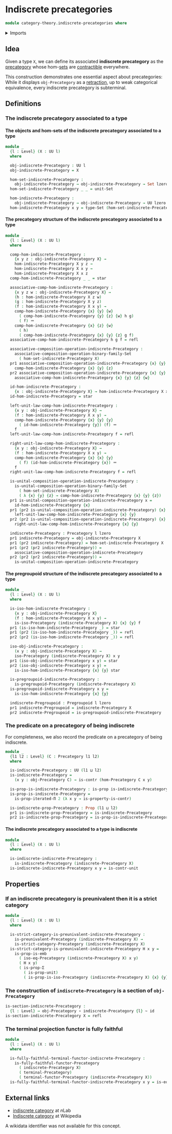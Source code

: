 # Indiscrete precategories

```agda
module category-theory.indiscrete-precategories where
```

<details><summary>Imports</summary>

```agda
open import category-theory.composition-operations-on-binary-families-of-sets
open import category-theory.fully-faithful-functors-precategories
open import category-theory.isomorphisms-in-precategories
open import category-theory.precategories
open import category-theory.pregroupoids
open import category-theory.preunivalent-categories
open import category-theory.strict-categories
open import category-theory.terminal-category

open import foundation.action-on-identifications-functions
open import foundation.contractible-types
open import foundation.dependent-pair-types
open import foundation.embeddings
open import foundation.equivalences
open import foundation.function-types
open import foundation.fundamental-theorem-of-identity-types
open import foundation.homotopies
open import foundation.identity-types
open import foundation.iterated-dependent-product-types
open import foundation.propositions
open import foundation.sets
open import foundation.subtype-identity-principle
open import foundation.unit-type
open import foundation.universe-levels
```

</details>

## Idea

Given a type `X`, we can define its associated **indiscrete precategory** as the
[precategory](category-theory.precategories.md) whose
hom-[sets](foundation-core.sets.md) are
[contractible](foundation-core.contractible-types.md) everywhere.

This construction demonstrates one essential aspect about precategories: While
it displays `obj-Precategory` as a [retraction](foundation-core.retractions.md),
up to weak categorical equivalence, every indiscrete precategory is subterminal.

## Definitions

### The indiscrete precategory associated to a type

#### The objects and hom-sets of the indiscrete precategory associated to a type

```agda
module _
  {l : Level} (X : UU l)
  where

  obj-indiscrete-Precategory : UU l
  obj-indiscrete-Precategory = X

  hom-set-indiscrete-Precategory :
    obj-indiscrete-Precategory → obj-indiscrete-Precategory → Set lzero
  hom-set-indiscrete-Precategory _ _ = unit-Set

  hom-indiscrete-Precategory :
    obj-indiscrete-Precategory → obj-indiscrete-Precategory → UU lzero
  hom-indiscrete-Precategory x y = type-Set (hom-set-indiscrete-Precategory x y)
```

#### The precategory structure of the indiscrete precategory associated to a type

```agda
module _
  {l : Level} (X : UU l)
  where

  comp-hom-indiscrete-Precategory :
    {x y z : obj-indiscrete-Precategory X} →
    hom-indiscrete-Precategory X y z →
    hom-indiscrete-Precategory X x y →
    hom-indiscrete-Precategory X x z
  comp-hom-indiscrete-Precategory _ _ = star

  associative-comp-hom-indiscrete-Precategory :
    {x y z w : obj-indiscrete-Precategory X} →
    (h : hom-indiscrete-Precategory X z w)
    (g : hom-indiscrete-Precategory X y z)
    (f : hom-indiscrete-Precategory X x y) →
    comp-hom-indiscrete-Precategory {x} {y} {w}
      ( comp-hom-indiscrete-Precategory {y} {z} {w} h g)
      ( f) ＝
    comp-hom-indiscrete-Precategory {x} {z} {w}
      ( h)
      ( comp-hom-indiscrete-Precategory {x} {y} {z} g f)
  associative-comp-hom-indiscrete-Precategory h g f = refl

  associative-composition-operation-indiscrete-Precategory :
    associative-composition-operation-binary-family-Set
      ( hom-set-indiscrete-Precategory X)
  pr1 associative-composition-operation-indiscrete-Precategory {x} {y} {z} =
    comp-hom-indiscrete-Precategory {x} {y} {z}
  pr2 associative-composition-operation-indiscrete-Precategory {x} {y} {z} {w} =
    associative-comp-hom-indiscrete-Precategory {x} {y} {z} {w}

  id-hom-indiscrete-Precategory :
    {x : obj-indiscrete-Precategory X} → hom-indiscrete-Precategory X x x
  id-hom-indiscrete-Precategory = star

  left-unit-law-comp-hom-indiscrete-Precategory :
    {x y : obj-indiscrete-Precategory X} →
    (f : hom-indiscrete-Precategory X x y) →
    comp-hom-indiscrete-Precategory {x} {y} {y}
      ( id-hom-indiscrete-Precategory {y}) (f) ＝
    f
  left-unit-law-comp-hom-indiscrete-Precategory f = refl

  right-unit-law-comp-hom-indiscrete-Precategory :
    {x y : obj-indiscrete-Precategory X} →
    (f : hom-indiscrete-Precategory X x y) →
    comp-hom-indiscrete-Precategory {x} {x} {y}
      ( f) (id-hom-indiscrete-Precategory {x}) ＝
    f
  right-unit-law-comp-hom-indiscrete-Precategory f = refl

  is-unital-composition-operation-indiscrete-Precategory :
    is-unital-composition-operation-binary-family-Set
      ( hom-set-indiscrete-Precategory X)
      ( λ {x} {y} {z} → comp-hom-indiscrete-Precategory {x} {y} {z})
  pr1 is-unital-composition-operation-indiscrete-Precategory x =
    id-hom-indiscrete-Precategory {x}
  pr1 (pr2 is-unital-composition-operation-indiscrete-Precategory) {x} {y} =
    left-unit-law-comp-hom-indiscrete-Precategory {x} {y}
  pr2 (pr2 is-unital-composition-operation-indiscrete-Precategory) {x} {y} =
    right-unit-law-comp-hom-indiscrete-Precategory {x} {y}

  indiscrete-Precategory : Precategory l lzero
  pr1 indiscrete-Precategory = obj-indiscrete-Precategory X
  pr1 (pr2 indiscrete-Precategory) = hom-set-indiscrete-Precategory X
  pr1 (pr2 (pr2 indiscrete-Precategory)) =
    associative-composition-operation-indiscrete-Precategory
  pr2 (pr2 (pr2 indiscrete-Precategory)) =
    is-unital-composition-operation-indiscrete-Precategory
```

#### The pregroupoid structure of the indiscrete precategory associated to a type

```agda
module _
  {l : Level} (X : UU l)
  where

  is-iso-hom-indiscrete-Precategory :
    {x y : obj-indiscrete-Precategory X}
    (f : hom-indiscrete-Precategory X x y) →
    is-iso-Precategory (indiscrete-Precategory X) {x} {y} f
  pr1 (is-iso-hom-indiscrete-Precategory _) = star
  pr1 (pr2 (is-iso-hom-indiscrete-Precategory _)) = refl
  pr2 (pr2 (is-iso-hom-indiscrete-Precategory _)) = refl

  iso-obj-indiscrete-Precategory :
    (x y : obj-indiscrete-Precategory X) →
    iso-Precategory (indiscrete-Precategory X) x y
  pr1 (iso-obj-indiscrete-Precategory x y) = star
  pr2 (iso-obj-indiscrete-Precategory x y) =
    is-iso-hom-indiscrete-Precategory {x} {y} star

  is-pregroupoid-indiscrete-Precategory :
    is-pregroupoid-Precategory (indiscrete-Precategory X)
  is-pregroupoid-indiscrete-Precategory x y =
    is-iso-hom-indiscrete-Precategory {x} {y}

  indiscrete-Pregroupoid : Pregroupoid l lzero
  pr1 indiscrete-Pregroupoid = indiscrete-Precategory X
  pr2 indiscrete-Pregroupoid = is-pregroupoid-indiscrete-Precategory
```

### The predicate on a precategory of being indiscrete

For completeness, we also record the predicate on a precategory of being
indiscrete.

```agda
module _
  {l1 l2 : Level} (C : Precategory l1 l2)
  where

  is-indiscrete-Precategory : UU (l1 ⊔ l2)
  is-indiscrete-Precategory =
    (x y : obj-Precategory C) → is-contr (hom-Precategory C x y)

  is-prop-is-indiscrete-Precategory : is-prop is-indiscrete-Precategory
  is-prop-is-indiscrete-Precategory =
    is-prop-iterated-Π 2 (λ x y → is-property-is-contr)

  is-indiscrete-prop-Precategory : Prop (l1 ⊔ l2)
  pr1 is-indiscrete-prop-Precategory = is-indiscrete-Precategory
  pr2 is-indiscrete-prop-Precategory = is-prop-is-indiscrete-Precategory
```

#### The indiscrete precategory associated to a type is indiscrete

```agda
module _
  {l : Level} (X : UU l)
  where

  is-indiscrete-indiscrete-Precategory :
    is-indiscrete-Precategory (indiscrete-Precategory X)
  is-indiscrete-indiscrete-Precategory x y = is-contr-unit
```

## Properties

### If an indiscrete precategory is preunivalent then it is a strict category

```agda
module _
  {l : Level} (X : UU l)
  where

  is-strict-category-is-preunivalent-indiscrete-Precategory :
    is-preunivalent-Precategory (indiscrete-Precategory X) →
    is-strict-category-Precategory (indiscrete-Precategory X)
  is-strict-category-is-preunivalent-indiscrete-Precategory H x y =
    is-prop-is-emb
      ( iso-eq-Precategory (indiscrete-Precategory X) x y)
      ( H x y)
      ( is-prop-Σ
        ( is-prop-unit)
        ( is-prop-is-iso-Precategory (indiscrete-Precategory X) {x} {y}))
```

### The construction of `indiscrete-Precategory` is a section of `obj-Precategory`

```agda
is-section-indiscrete-Precategory :
  {l : Level} → obj-Precategory ∘ indiscrete-Precategory {l} ~ id
is-section-indiscrete-Precategory X = refl
```

### The terminal projection functor is fully faithful

```agda
module _
  {l : Level} (X : UU l)
  where

  is-fully-faithful-terminal-functor-indiscrete-Precategory :
    is-fully-faithful-functor-Precategory
      ( indiscrete-Precategory X)
      ( terminal-Precategory)
      ( terminal-functor-Precategory (indiscrete-Precategory X))
  is-fully-faithful-terminal-functor-indiscrete-Precategory x y = is-equiv-id
```

## External links

- [indiscrete category](https://ncatlab.org/nlab/show/indiscrete+category) at
  $n$Lab
- [Indiscrete category](https://en.wikipedia.org/wiki/Indiscrete_category) at
  Wikipedia

A wikidata identifier was not available for this concept.
